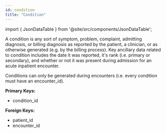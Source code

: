 ```yaml
---
id: condition
title: "Condition"
---
```


import { JsonDataTable } from '@site/src/components/JsonDataTable';

A condition is any sort of symptom, problem, complaint, admitting diagnosis, or 
billing diagnosis as reported by the patient, a clinician, or as otherwise 
generated (e.g. by the billing process).  Key ancillary data related to 
condition includes the date it was reported, it's rank (i.e. primary or 
secondary), and whether or not it was present during admission for an acute 
inpatient encounter.

Conditions can only be generated during encounters (i.e. every condition must 
have an encounter_id).  

**Primary Keys:**
  * condition_id

**Foreign Keys:**
  * patient_id
  * encounter_id

<JsonDataTable jsonPath="nodes.model\.the_tuva_project\.core__condition.columns" />



